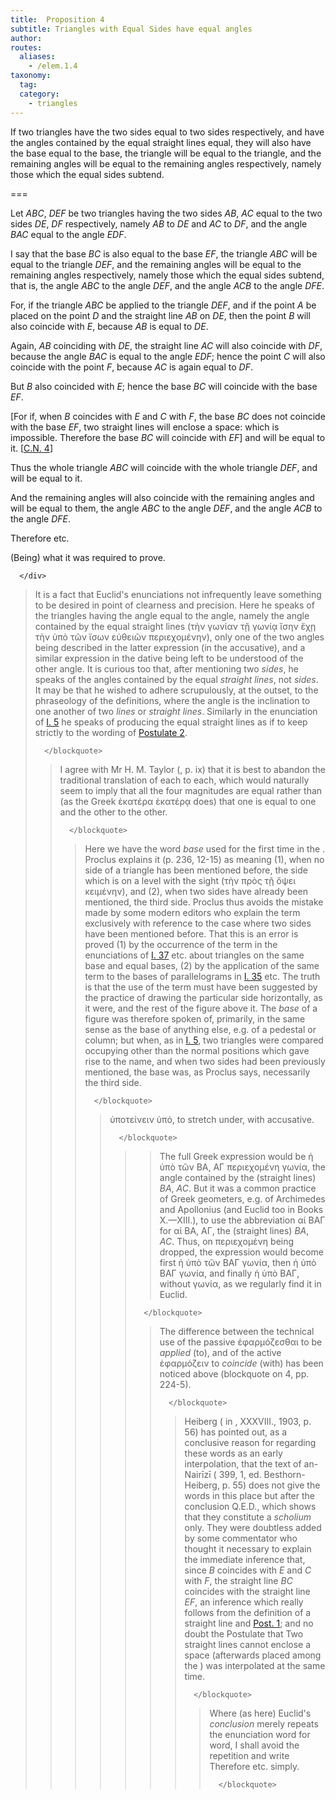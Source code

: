 ```yaml
---
title:  Proposition 4
subtitle: Triangles with Equal Sides have equal angles
author:
routes:
  aliases:
    - /elem.1.4
taxonomy:
  tag:
  category:
    - triangles
---
```


If two triangles have the two sides equal to two sides respectively, and have the angles contained by the equal straight lines equal, they will also have the base equal to the base, the triangle will be equal to the triangle, and the remaining angles <lb n="5"/>will be equal to the remaining angles respectively, namely those which the equal sides subtend.


===

Let <em>ABC</em>, <em>DEF</em> be two triangles having the two sides <em>AB</em>, <em>AC</em> equal to the two sides <em>DE</em>, <em>DF</em> respectively, namely <em>AB</em> to <em>DE</em> and <em>AC</em> to <em>DF</em>, and the angle <em>BAC</em> equal to the <lb n="10"/>angle <em>EDF</em>.

I say that the base <em>BC</em> is also equal to the base <em>EF</em>, the triangle <em>ABC</em> will be equal to the triangle <em>DEF</em>, and the remaining angles will be equal to the remaining angles respectively, namely those which the equal sides subtend, that <lb n="15"/>is, the angle <em>ABC</em> to the angle <em>DEF</em>, and the angle <em>ACB</em> to the angle <em>DFE</em>.

For, if the triangle <em>ABC</em> be applied to the triangle <em>DEF</em>, <span class="center">and if the point <em>A</em> be placed <lb n="20"/>on the point <em>D</em> and the straight line <em>AB</em> on <em>DE</em>,</span> then the point <em>B</em> will also coincide with <em>E</em>, because <em>AB</em> is equal to <em>DE</em>.
<pb n="248"/><lb n="25"/>

Again, <em>AB</em> coinciding with <em>DE</em>, the straight line <em>AC</em> will also coincide with <em>DF</em>, because the angle <em>BAC</em> is equal to the angle <em>EDF</em>; <span class="center">hence the point <em>C</em> will also coincide with the point <em>F</em>, because <em>AC</em> is again equal to <em>DF</em>.</span>
<lb n="30"/>

But <em>B</em> also coincided with <em>E</em>; hence the base <em>BC</em> will coincide with the base <em>EF</em>.

[For if, when <em>B</em> coincides with <em>E</em> and <em>C</em> with <em>F</em>, the base <em>BC</em> does not coincide with the base <em>EF</em>, two straight lines will enclose a space: which is impossible. <lb n="35"/><span class="center">Therefore the base <em>BC</em> will coincide with <em>EF</em>] and will be equal to it. [<a href="/elem.1.c.n.4">C.N. 4</a>]</span>

Thus the whole triangle <em>ABC</em> will coincide with the whole triangle <em>DEF</em>, <span class="center">and will be equal to it.</span>
<lb n="40"/>

And the remaining angles will also coincide with the remaining angles and will be equal to them, the angle <em>ABC</em> to the angle <em>DEF</em>, and the angle <em>ACB</em> to the angle <em>DFE</em>.


Therefore etc. <lb n="45"/>

<div class="QED">

(Being) what it was required to prove.

      </div>
<blockquote n="1-3" class="crit" place="unspecified" anchored="yes">

<p>It is a fact that Euclid's enunciations not infrequently leave something to be desired in point of clearness and precision. Here he speaks of the triangles having <quote>the angle equal to the angle, namely the angle contained by the equal straight lines</quote>
 (<foreign lang="greek">τὴν γωνίαν τῇ γωνίᾳ ἴσην ἔχῃ τὴν ὑπὸ τῶν ἴσων εὐθειῶν περιεχομένην</foreign>), only one of the two angles being described in the latter expression (in the accusative), and a similar expression in the dative being left to be understood of the other angle. It is curious too that, after mentioning two <quote><em>sides</em>,</quote>
 he speaks of the angles contained by the equal <quote><em>straight lines</em>,</quote>
 not <quote><em>sides</em>.</quote>
 It may be that he wished to adhere scrupulously, at the outset, to the phraseology of the definitions, where the angle is the inclination to one another of two <em>lines</em> or <em>straight lines</em>. Similarly in the enunciation of <a href="/elem.1.5">I. 5</a> he speaks of producing the equal <quote>straight lines</quote>
 as if to keep strictly to the wording of <a href="/elem.1.post.2">Postulate 2</a>.</p>

      </blockquote>
<blockquote n="2. respectively." class="crit" place="unspecified" anchored="yes">

<p>I agree with Mr H. M. Taylor (<title>Euclid</title>, p. ix) that it is best to abandon the traditional translation of <quote>each to each,</quote>
 which would naturally seem to imply that all the four magnitudes are equal rather than (as the Greek <foreign lang="greek">ὲκατέρα ὲκατέρᾳ</foreign> does) that one is equal to one and the other to the other.</p>

      </blockquote>
<blockquote n="3. the base." class="crit" place="unspecified" anchored="yes">

<p>Here we have the word <em>base</em> used for the first time in the <title>Elements</title>. Proclus explains it (<xref n="Proc. p. 236, 12-15" from="ROOT" to="DITTO">p. 236, 12-15</xref>) as meaning (1), when no side of a triangle has been mentioned before, the side <quote>which is on a level with the sight</quote>
 (<foreign lang="greek">τὴν πρὸς τῇ ὄψει κειμένην</foreign>), and (2), when two sides have already been mentioned, the third side. Proclus thus avoids the mistake made by some modern editors who explain the term exclusively with reference to the case where two sides have been mentioned before. That this is an error is proved (1) by the occurrence of the term in the enunciations of <a href="/elem.1.37">I. 37</a> etc. about triangles on the same base and equal bases, (2) by the application of the same term to the bases of parallelograms in <a href="/elem.1.35">I. 35</a> etc. The truth is that the use of the term must have been suggested by the practice of drawing the particular side horizontally, as it were, and the rest of the figure above it. The <em>base</em> of a figure was therefore spoken of, primarily, in the same sense as the base of anything <pb n="249"/>else, e.g. of a pedestal or column; but when, as in <a href="/elem.1.5">I. 5</a>, two triangles were compared occupying other than the normal positions which gave rise to the name, and when two sides had been previously mentioned, the base was, as Proclus says, necessarily the third side.</p>

      </blockquote>
<blockquote n="6. subtend." class="crit" place="unspecified" anchored="yes">

<p><foreign lang="greek">ὑποτείνειν ὑπό</foreign>, <quote>to stretch under,</quote>
 with accusative.</p>

      </blockquote>
<blockquote n="9. the angle BAC." class="crit" place="unspecified" anchored="yes">

> The full Greek expression would be <foreign lang="greek">ἡ ὑπὸ τῶν ΒΑ, ΑΓ περιεχομένη γωνία</foreign>, <quote>the angle contained by the (straight lines) <em>BA</em>, <em>AC</em>.</quote>
But it was a common practice of Greek geometers, e.g. of Archimedes and Apollonius (and Euclid too in Books X.—XIII.), to use the abbreviation <foreign lang="greek">αἱ ΒΑΓ</foreign> for <foreign lang="greek">αἱ ΒΑ, ΑΓ</foreign>, <quote>the (straight lines) <em>BA</em>, <em>AC</em>.</quote>
Thus, on <foreign lang="greek">περιεχομένη</foreign> being dropped, the expression would become first <foreign lang="greek">ἡ ὑπὸ τῶν ΒΑΓ γωνία</foreign>, then <foreign lang="greek">ἡ ὑπὸ ΒΑΓ γωνία</foreign>, and finally <foreign lang="greek">ἡ ὑπὸ ΒΑΓ</foreign>, without <foreign lang="greek">γωνία</foreign>, as we regularly find it in Euclid.

      </blockquote>
<blockquote n="17. if the triangle be applied to..., 23. coincide." class="crit" place="unspecified" anchored="yes">

The difference between the technical use of the passive <foreign lang="greek">ἐφαρμόζεσθαι</foreign> <quote>to be <em>applied</em> (to),</quote>
and of the active <foreign lang="greek">ἐφαρμόζειν</foreign> <quote>to <em>coincide</em> (with)</quote>
has been noticed above (blockquote on <title>Common Notion</title> 4, pp. 224-5).

      </blockquote>
<blockquote n="32. [For if, when B coincides...36. coincide with EF]." class="crit" place="unspecified" anchored="yes">

Heiberg (<title>Paralipomena su Euklid</title> in <title>Hermes</title>, XXXVIII., 1903, p. 56) has pointed out, as a conclusive reason for regarding these words as an early interpolation, that the text of an-Nairīzī (<title>Codex Leidensis</title> 399, 1, ed. Besthorn-Heiberg, p. 55) does not give the words in this place but after the conclusion Q.E.D., which shows that they constitute a <em>scholium</em> only. They were doubtless added by some commentator who thought it necessary to explain the immediate inference that, since <em>B</em> coincides with <em>E</em> and <em>C</em> with <em>F</em>, the straight line <em>BC</em> coincides with the straight line <em>EF</em>, an inference which really follows from the definition of a straight line and <a href="/elem.1.post.1">Post. 1</a>; and no doubt the Postulate that <quote>Two straight lines cannot enclose a space</quote>
(afterwards placed among the <title>Common Notions</title>) was interpolated at the same time.

      </blockquote>
<blockquote n="44. Therefore etc." class="crit" place="unspecified" anchored="yes">

Where (as here) Euclid's <em>conclusion</em> merely repeats the enunciation word for word, I shall avoid the repetition and write <quote>Therefore etc.</quote>
simply.

      </blockquote>
